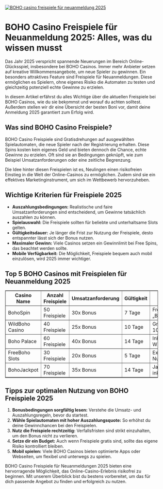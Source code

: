 [![BOHO casino freispiele für neuanmeldung 2025](https://123-caf.pages.dev/gitsignup.png)](https://vrmoo.ru/Bt82HjjY)

<h1>BOHO Casino Freispiele für Neuanmeldung 2025: Alles, was du wissen musst</h1>  <p>Das Jahr 2025 verspricht spannende Neuerungen im Bereich Online-Glücksspiel, insbesondere bei BOHO Casinos. Immer mehr Anbieter setzen auf kreative Willkommensangebote, um neue Spieler zu gewinnen. Ein besonders attraktives Feature sind Freispiele für Neuanmeldungen. Diese ermöglichen es Spielern, ohne eigenes Risiko die Automaten zu testen und gleichzeitig potenziell echte Gewinne zu erzielen.</p>  <p>In diesem Artikel erfährst du alles Wichtige über die aktuellen Freispiele bei BOHO Casinos, wie du sie bekommst und worauf du achten solltest. Außerdem stellen wir dir eine Übersicht der besten Boni vor, damit deine Anmeldung 2025 garantiert zum Erfolg wird.</p>  <h2>Was sind BOHO Casino Freispiele?</h2>  <p>BOHO Casino Freispiele sind Gratisdrehungen auf ausgewählten Spielautomaten, die neue Spieler nach der Registrierung erhalten. Diese Spins kosten kein eigenes Geld und bieten dennoch die Chance, echte Gewinne zu erzielen. Oft sind sie an Bedingungen geknüpft, wie zum Beispiel Umsatzanforderungen oder eine zeitliche Begrenzung.</p>  <p>Die Idee hinter diesen Freispielen ist es, Neulingen einen risikofreien Einstieg in die Welt der Online-Casinos zu ermöglichen. Zudem sind sie ein effektives Marketinginstrument, um sich im Wettbewerb hervorzuheben.</p>  <h2>Wichtige Kriterien für Freispiele 2025</h2>  <ul>   <li><strong>Auszahlungsbedingungen:</strong> Realistische und faire Umsatzanforderungen sind entscheidend, um Gewinne tatsächlich auszahlen zu können.</li>   <li><strong>Spielauswahl:</strong> Die Freispiele sollten für beliebte und unterhaltsame Slots gelten.</li>   <li><strong>Gültigkeitsdauer:</strong> Je länger die Frist zur Nutzung der Freispiele, desto entspannter lässt sich der Bonus nutzen.</li>   <li><strong>Maximaler Gewinn:</strong> Viele Casinos setzen ein Gewinnlimit bei Free Spins, das beachtet werden sollte.</li>   <li><strong>Mobile Verfügbarkeit:</strong> Die Möglichkeit, Freispiele bequem auch mobil einzulösen, wird 2025 immer wichtiger.</li> </ul>  <h2>Top 5 BOHO Casinos mit Freispielen für Neuanmeldung 2025</h2>  <table border="1" cellpadding="8" cellspacing="0" style="border-collapse: collapse; width: 100%;">   <thead>     <tr>       <th>Casino Name</th>       <th>Anzahl Freispiele</th>       <th>Umsatzanforderung</th>       <th>Gültigkeit</th>       <th>Besonderheit</th>     </tr>   </thead>   <tbody>     <tr>       <td>BohoSpin</td>       <td>50 Freispiele</td>       <td>30x Bonus</td>       <td>7 Tage</td>       <td>Freispiele auf „Boho Dreams“</td>     </tr>     <tr>       <td>WildBoho Casino</td>       <td>40 Freispiele</td>       <td>25x Bonus</td>       <td>10 Tage</td>       <td>Gratis-Gewinnlimit: 100 €</td>     </tr>     <tr>       <td>Boho Palace</td>       <td>60 Freispiele</td>       <td>40x Bonus</td>       <td>14 Tage</td>       <td>Inklusive 100 % Willkommensbonus</td>     </tr>     <tr>       <td>FreeBoho Slots</td>       <td>30 Freispiele</td>       <td>20x Bonus</td>       <td>5 Tage</td>       <td>Exklusiv für mobile Nutzer</td>     </tr>     <tr>       <td>BohoJackpot</td>       <td>70 Freispiele</td>       <td>35x Bonus</td>       <td>14 Tage</td>       <td>Jackpot-Slots inklusive</td>     </tr>   </tbody> </table>  <h2>Tipps zur optimalen Nutzung von BOHO Freispiele 2025</h2>  <ol>   <li><strong>Bonusbedingungen sorgfältig lesen:</strong> Verstehe die Umsatz- und Auszahlungsregeln, bevor du startest.</li>   <li><strong>Wähle Spielautomaten mit hoher Auszahlungsquote:</strong> So erhöhst du deine Gewinnchancen bei den Freispielen.</li>   <li><strong>Nutz die Freispiele rechtzeitig:</strong> Verfallsfristen sind strikt einzuhalten, um den Bonus nicht zu verlieren.</li>   <li><strong>Setze dir ein Budget:</strong> Auch wenn Freispiele gratis sind, sollte das eigene Risiko kontrolliert bleiben.</li>   <li><strong>Mobil spielen:</strong> Viele BOHO Casinos bieten optimierte Apps oder Webseiten, um flexibel und unterwegs zu spielen.</li> </ol>  <p>BOHO Casino Freispiele für Neuanmeldungen 2025 bieten eine hervorragende Möglichkeit, das Online-Casino-Erlebnis risikofrei zu beginnen. Mit unserem Überblick bist du bestens vorbereitet, um das für dich passende Angebot zu finden und erfolgreich zu nutzen.</p>
